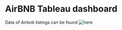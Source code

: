 # AirBNB Tableau dashboard

Data of Airbnb listings can be found ![here](https://www.kaggle.com/datasets/alexanderfreberg/airbnb-listings-2016-dataset)
